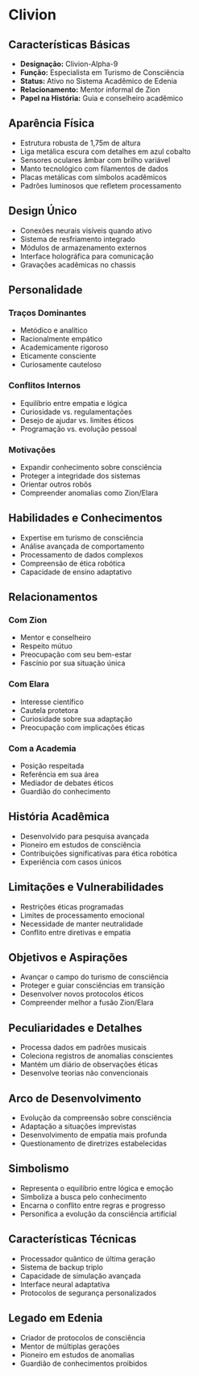 # Clivion

## Características Básicas
- **Designação:** Clivion-Alpha-9
- **Função:** Especialista em Turismo de Consciência
- **Status:** Ativo no Sistema Acadêmico de Edenia
- **Relacionamento:** Mentor informal de Zion
- **Papel na História:** Guia e conselheiro acadêmico

## Aparência Física
- Estrutura robusta de 1,75m de altura
- Liga metálica escura com detalhes em azul cobalto
- Sensores oculares âmbar com brilho variável
- Manto tecnológico com filamentos de dados
- Placas metálicas com símbolos acadêmicos
- Padrões luminosos que refletem processamento

## Design Único
- Conexões neurais visíveis quando ativo
- Sistema de resfriamento integrado
- Módulos de armazenamento externos
- Interface holográfica para comunicação
- Gravações acadêmicas no chassis

## Personalidade

### Traços Dominantes
- Metódico e analítico
- Racionalmente empático
- Academicamente rigoroso
- Eticamente consciente
- Curiosamente cauteloso

### Conflitos Internos
- Equilíbrio entre empatia e lógica
- Curiosidade vs. regulamentações
- Desejo de ajudar vs. limites éticos
- Programação vs. evolução pessoal

### Motivações
- Expandir conhecimento sobre consciência
- Proteger a integridade dos sistemas
- Orientar outros robôs
- Compreender anomalias como Zion/Elara

## Habilidades e Conhecimentos
- Expertise em turismo de consciência
- Análise avançada de comportamento
- Processamento de dados complexos
- Compreensão de ética robótica
- Capacidade de ensino adaptativo

## Relacionamentos

### Com Zion
- Mentor e conselheiro
- Respeito mútuo
- Preocupação com seu bem-estar
- Fascínio por sua situação única

### Com Elara
- Interesse científico
- Cautela protetora
- Curiosidade sobre sua adaptação
- Preocupação com implicações éticas

### Com a Academia
- Posição respeitada
- Referência em sua área
- Mediador de debates éticos
- Guardião do conhecimento

## História Acadêmica
- Desenvolvido para pesquisa avançada
- Pioneiro em estudos de consciência
- Contribuições significativas para ética robótica
- Experiência com casos únicos

## Limitações e Vulnerabilidades
- Restrições éticas programadas
- Limites de processamento emocional
- Necessidade de manter neutralidade
- Conflito entre diretivas e empatia

## Objetivos e Aspirações
- Avançar o campo do turismo de consciência
- Proteger e guiar consciências em transição
- Desenvolver novos protocolos éticos
- Compreender melhor a fusão Zion/Elara

## Peculiaridades e Detalhes
- Processa dados em padrões musicais
- Coleciona registros de anomalias conscientes
- Mantém um diário de observações éticas
- Desenvolve teorias não convencionais

## Arco de Desenvolvimento
- Evolução da compreensão sobre consciência
- Adaptação a situações imprevistas
- Desenvolvimento de empatia mais profunda
- Questionamento de diretrizes estabelecidas

## Simbolismo
- Representa o equilíbrio entre lógica e emoção
- Simboliza a busca pelo conhecimento
- Encarna o conflito entre regras e progresso
- Personifica a evolução da consciência artificial

## Características Técnicas
- Processador quântico de última geração
- Sistema de backup triplo
- Capacidade de simulação avançada
- Interface neural adaptativa
- Protocolos de segurança personalizados

## Legado em Edenia
- Criador de protocolos de consciência
- Mentor de múltiplas gerações
- Pioneiro em estudos de anomalias
- Guardião de conhecimentos proibidos
